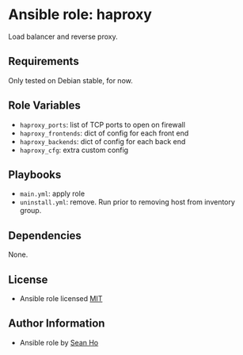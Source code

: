 # Ansible role: haproxy
Load balancer and reverse proxy.

## Requirements
Only tested on Debian stable, for now.

## Role Variables
+ `haproxy_ports`: list of TCP ports to open on firewall
+ `haproxy_frontends`: dict of config for each front end
+ `haproxy_backends`: dict of config for each back end
+ `haproxy_cfg`: extra custom config

## Playbooks
+ `main.yml`: apply role
+ `uninstall.yml`: remove. Run prior to removing host from inventory group.

## Dependencies
None.

## License
+ Ansible role licensed [MIT](LICENSE)

## Author Information
+ Ansible role by [Sean Ho](https://github.com/ho-ansible/)
